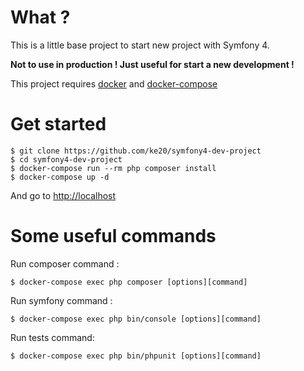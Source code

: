 # What ?

This is a little base project to start new project with Symfony 4.

**Not to use in production ! Just useful for start a new development !**

This project requires [docker](https://www.docker.com/) and [docker-compose](https://docs.docker.com/compose/)

# Get started

```
$ git clone https://github.com/ke20/symfony4-dev-project
$ cd symfony4-dev-project
$ docker-compose run --rm php composer install
$ docker-compose up -d
```

And go to [http://localhost](http://localhost)

# Some useful commands

Run composer command :
```
$ docker-compose exec php composer [options][command]
```

Run symfony command :
```
$ docker-compose exec php bin/console [options][command]
```

Run tests command:
```
$ docker-compose exec php bin/phpunit [options][command]
```
